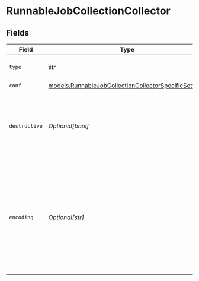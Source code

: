 # RunnableJobCollectionCollector


## Fields

| Field                                                                                                                                                     | Type                                                                                                                                                      | Required                                                                                                                                                  | Description                                                                                                                                               |
| --------------------------------------------------------------------------------------------------------------------------------------------------------- | --------------------------------------------------------------------------------------------------------------------------------------------------------- | --------------------------------------------------------------------------------------------------------------------------------------------------------- | --------------------------------------------------------------------------------------------------------------------------------------------------------- |
| `type`                                                                                                                                                    | *str*                                                                                                                                                     | :heavy_check_mark:                                                                                                                                        | The type of collector to run                                                                                                                              |
| `conf`                                                                                                                                                    | [models.RunnableJobCollectionCollectorSpecificSettings](../models/runnablejobcollectioncollectorspecificsettings.md)                                      | :heavy_check_mark:                                                                                                                                        | N/A                                                                                                                                                       |
| `destructive`                                                                                                                                             | *Optional[bool]*                                                                                                                                          | :heavy_minus_sign:                                                                                                                                        | If set to Yes, the collector will delete any files that it collects (where applicable)                                                                    |
| `encoding`                                                                                                                                                | *Optional[str]*                                                                                                                                           | :heavy_minus_sign:                                                                                                                                        | Character encoding to use when parsing ingested data. When not set, @{product} will default to UTF-8 but may incorrectly interpret multi-byte characters. |